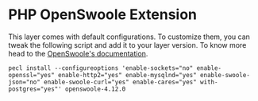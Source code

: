 
# PHP OpenSwoole Extension

This layer comes with default configurations. To customize them, you can tweak the following script and add it to your layer version. To know more head to the [OpenSwoole's documentation](https://openswoole.com).

```shell
pecl install --configureoptions 'enable-sockets="no" enable-openssl="yes" enable-http2="yes" enable-mysqlnd="yes" enable-swoole-json="no" enable-swoole-curl="yes" enable-cares="yes" with-postgres="yes"' openswoole-4.12.0
```
